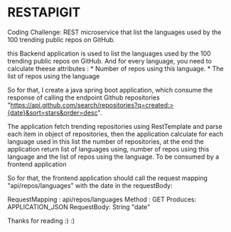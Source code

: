 # RESTAPIGIT
Coding Challenge: REST microservice that list the languages used by the 100 trending public repos on GitHub.

this Backend application is used to list the languages used by the 100 trending public repos on GitHub. And for every language, you need to calculate theese attributes  : * Number of repos using this language.  * The list of repos using the language


So for that, I create a java spring boot application, which consume the response of calling the endpoint Github repositories "https://api.github.com/search/repositories?q=created:>{date}&sort=stars&order=desc".

The application fetch trending repositories using RestTemplate and parse each item in object of repositories, then the application calculate for each language used in this list the number of repositories, at the end the application return list of languages using, number of repos using this language and the list of repos using the language. To be consumed by a frontend application

So for that, the frontend application should call the request mapping "api/repos/languages" with the date in the requestBody:

RequestMapping : api/repos/languages
Method : GET
Produces: APPLICATION_JSON
RequestBody: String "date"


Thanks for reading :) :) 
